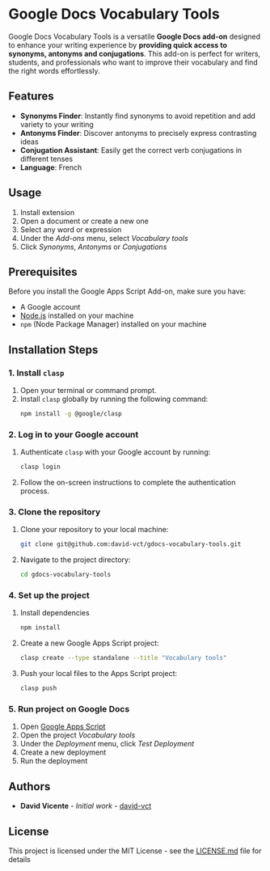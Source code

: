 # Google Docs Vocabulary Tools

Google Docs Vocabulary Tools is a versatile **Google Docs add-on** designed to enhance your writing experience by **providing quick access to synonyms, antonyms and conjugations**. This add-on is perfect for writers, students, and professionals who want to improve their vocabulary and find the right words effortlessly.

## Features

- **Synonyms Finder**: Instantly find synonyms to avoid repetition and add variety to your writing
- **Antonyms Finder**: Discover antonyms to precisely express contrasting ideas
- **Conjugation Assistant**: Easily get the correct verb conjugations in different tenses
- **Language**: French

## Usage

1.  Install extension
1.  Open a document or create a new one
1.  Select any word or expression
1.  Under the _Add-ons_ menu, select _Vocabulary tools_
1.  Click _Synonyms_, _Antonyms_ or _Conjugations_

## Prerequisites

Before you install the Google Apps Script Add-on, make sure you have:

- A Google account
- [Node.js](https://nodejs.org/) installed on your machine
- `npm` (Node Package Manager) installed on your machine

## Installation Steps

### 1. Install `clasp`

1. Open your terminal or command prompt.
2. Install `clasp` globally by running the following command:
   ```bash
   npm install -g @google/clasp
   ```

### 2. Log in to your Google account

1. Authenticate `clasp` with your Google account by running:
   ```bash
   clasp login
   ```
2. Follow the on-screen instructions to complete the authentication process.

### 3. Clone the repository

1. Clone your repository to your local machine:
   ```bash
   git clone git@github.com:david-vct/gdocs-vocabulary-tools.git
   ```
2. Navigate to the project directory:
   ```bash
   cd gdocs-vocabulary-tools
   ```

### 4. Set up the project

1. Install dependencies
   ```bash
   npm install
   ```
1. Create a new Google Apps Script project:
   ```bash
   clasp create --type standalone --title "Vocabulary tools"
   ```
1. Push your local files to the Apps Script project:
   ```bash
   clasp push
   ```

### 5. Run project on Google Docs

1. Open [Google Apps Script](https://script.google.com/home)
1. Open the project _Vocabulary tools_
1. Under the _Deployment_ menu, click _Test Deployment_
1. Create a new deployment
1. Run the deployment

## Authors

- **David Vicente** - _Initial work_ - [david-vct](https://github.com/david-vct)

## License

This project is licensed under the MIT License - see the [LICENSE.md](LICENSE.md) file for details
